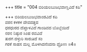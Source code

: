 +++
title = "004 ಬಿರಿಯಲಬುಜಭವಾಣ್ಡವಿದೆ ಕಪಿ"

+++
ಬಿರಿಯಲಬುಜಭವಾಂಡವಿದೆ ಕಪಿ  
ವರನ ಕಳಕಳ ದೇವದತ್ತದ  
ಧರಧುರದ ದೆಖ್ಖಾಳವಿದೆ ಗಾಂಡಿವದ ಬೊಬ್ಬೆಯಿದೆ  
ನರನ ನಿಷ್ಠುರ ಸಿಂಹ ರವವಿದೆ  
ತುರಗ ದಳ್ಳುರಿ ಸಾರುತಿದೆ ಸಂ  
ಗರಕೆ ಸಾಹಸ ಮಲ್ಲ ಮೊಳಗಿದನೆಂದನಾ ದ್ರೋಣ     ॥4॥